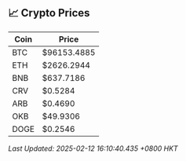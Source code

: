 ## 📈 Crypto Prices

| Coin | Price |
| ---- | ----- |
| BTC | $96153.4885 |
| ETH | $2626.2944 |
| BNB | $637.7186 |
| CRV | $0.5284 |
| ARB | $0.4690 |
| OKB | $49.9306 |
| DOGE | $0.2546 |

_Last Updated: 2025-02-12 16:10:40.435 +0800 HKT_